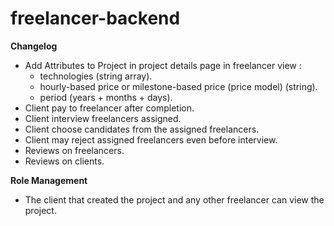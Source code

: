# freelancer-backend


**Changelog**

* Add Attributes to Project in project details page in freelancer view :
    * technologies (string array).
    * hourly-based price or milestone-based price (price model) (string).
    * period (years + months + days).
* Client pay to freelancer after completion.
* Client interview freelancers assigned.
* Client choose candidates from the assigned freelancers.
* Client may reject assigned freelancers even before interview.
* Reviews on freelancers.
* Reviews on clients.


**Role Management**

* The client that created the project and any other freelancer can view the project.